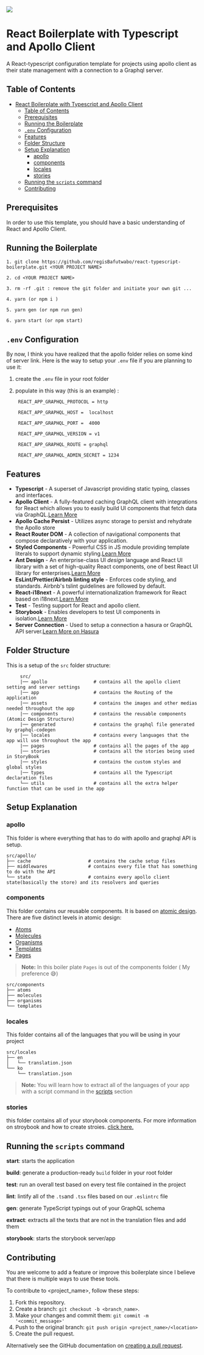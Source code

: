<img src="https://i.ibb.co/wCr7NNT/react-apollo.png" style="text-align:center"/>

# React Boilerplate with Typescript and Apollo Client

A React-typescript configuration template for projects using apollo client as their state management with a connection to a Graphql server.

## Table of Contents

- [React Boilerplate with Typescript and Apollo Client](#react-boilerplate-with-typescript-and-apollo-client)
	- [Table of Contents](#table-of-contents)
	- [Prerequisites](#prerequisites)
	- [Running the Boilerplate](#running-the-boilerplate)
	- [`.env` Configuration](#env-configuration)
	- [Features](#features)
	- [Folder Structure](#folder-structure)
	- [Setup Explanation](#setup-explanation)
		- [apollo](#apollo)
		- [components](#components)
		- [locales](#locales)
		- [stories](#stories)
	- [Running the `scripts` command](#running-the-scripts-command)
	- [Contributing](#contributing)

<a name="Prerequisite"></a>
## Prerequisites

In order to use this template, you should have a basic understanding of React and Apollo Client.

<a name="run"></a>

## Running the Boilerplate

	1. git clone https://github.com/regisBafutwabo/react-typescript-boilerplate.git <YOUR PROJECT NAME>
    
	2. cd <YOUR PROJECT NAME>
    
	3. rm -rf .git : remove the git folder and initiate your own git ...
    
	4. yarn (or npm i )

	5. yarn gen (or npm run gen)

	6. yarn start (or npm start)

<a name="env"></a>
## `.env` Configuration

By now, I think you have realized that the apollo folder relies on some kind of server link. Here is the way to setup your `.env` file if you are planning to use it:
1. create the `.env` file in your root folder
2. populate in this way (this is an example) :
	
		REACT_APP_GRAPHQL_PROTOCOL = http

		REACT_APP_GRAPHQL_HOST =  localhost

		REACT_APP_GRAPHQL_PORT =  4000

		REACT_APP_GRAPHQL_VERSION = v1

		REACT_APP_GRAPHQL_ROUTE = graphql

		REACT_APP_GRAPHQL_ADMIN_SECRET = 1234
	

<a name="feat"></a>

## Features

- **Typescript** - A superset of Javascript providing static typing, classes and interfaces.
- **Apollo Client** - A fully-featured caching GraphQL client with integrations for React which allows you to easily build UI components that fetch data via GraphQL.[Learn More](https://www.apollographql.com/docs/react/)
- **Apollo Cache Persist** - Utilizes async storage to persist and rehydrate the Apollo store
- **React Router DOM** - A collection of navigational components that compose declaratively with your application.
- **Styled Components** - Powerful CSS in JS module providing template literals to support dynamic styling.[Learn More](https://styled-components.com/)
- **Ant Design** - An enterprise-class UI _design_ language and React UI library with a set of high-quality React components, one of best React UI library for enterprises.[Learn More](https://ant.design/)
- **EsLint/Prettier/Airbnb linting style** - Enforces code styling, and standards. Airbnb's tslint guidelines are followed by default.
- **React-i18next** - A powerful internationalization framework for React based on i18next.[Learn More](https://react.i18next.com/)
- **Test** - Testing support for React and apollo client.
- **Storybook** - Enables developers to test UI components in isolation.[Learn More](https://storybook.js.org/)
- **Server Connection** - Used to setup a connection a hasura or GraphQL API server.[Learn More on Hasura](https://hasura.io/)


<a name="folder"></a>

## Folder Structure

This is a setup of the `src` folder structure:
		 
		 src/
		 |── apollo                 # contains all the apollo client setting and server settings							
		 |── app		            # contains the Routing of the application 
		 |── assets                 # contains the images and other medias needed throughout the app
		 |── components             # contains the reusable components (Atomic Design Structure)
		 |── generated              # contains the graphql file generated by graphql-codegen
		 |── locales                # contains every languages that the app will use throughout the app
		 |── pages                  # contains all the pages of the app
		 |── stories                # contains all the stories being used in StoryBook
		 |── styles                 # contains the custom styles and global styles
		 |── types                  # contains all the Typescript declaration files 
		 └── utils                  # contains all the extra helper function that can be used in the app
		
<a name="explain"></a>
## Setup Explanation

<a name="apollo"></a>
### apollo

This folder is where everything that has to do with apollo and graphql API is setup.

	src/apollo/
	├── cache                     # contains the cache setup files
	├── middlewares               # contains every file that has something to do with the API
	└── state                     # contains every apollo client state(basically the store) and its resolvers and queries

<a name="components"></a>
### components

This folder contains our reusable components. It is based on [atomic design](https://bradfrost.com/blog/post/atomic-web-design/).
There are five distinct levels in atomic design:
- [Atoms](https://bradfrost.com/blog/post/atomic-web-design/#atoms)
- [Molecules](https://bradfrost.com/blog/post/atomic-web-design/#molecules)
- [Organisms](https://bradfrost.com/blog/post/atomic-web-design/#organisms)
- [Templates](https://bradfrost.com/blog/post/atomic-web-design/#templates)
- [Pages](https://bradfrost.com/blog/post/atomic-web-design/#pages)

> **Note:** In this boiler plate `Pages` is out of the components folder ( My preference 😅)

	src/components
	├── atoms                    
	├── molecules               
	├── organisms                
	└── templates

<a name="locales"></a>
### locales
This folder contains all of the languages that you will be using in your project

	src/locales
	├── en
	│   └── translation.json
	└── ko
	    └── translation.json

> **Note:** You will learn how to extract all of the languages  of your app with a script command in the [scripts](#scripts) section

<a name="stories"></a>
### stories
this folder contains all of your storybook components. For more information on stroybook and how to create stroies. [click here.](https://storybook.js.org/docs/basics/introduction/)

<a name="scripts"></a>
## Running the `scripts` command


**start**: starts the application

**build**: generate a production-ready `build` folder in your root folder

**test**: run an overall test based on every test file contained in the project

**lint**: lintify all of the `.ts`and `.tsx` files based on our `.eslintrc` file

**gen**: generate TypeScript typings out of your GraphQL schema

**extract**: extracts all the texts that are not in the translation files and add them

**storybook**: starts the storybook server/app
		

<a name="contributing"></a>
## Contributing
You are welcome to add a feature or improve this boilerplate since I believe that there is multiple ways to use these tools.

To contribute to <project_name>, follow these steps:

1.  Fork this repository.
2.  Create a branch:  `git checkout -b <branch_name>`.
3.  Make your changes and commit them:  `git commit -m '<commit_message>'`
4.  Push to the original branch:  `git push origin <project_name>/<location>`
5.  Create the pull request.

Alternatively see the GitHub documentation on  [creating a pull request](https://help.github.com/en/github/collaborating-with-issues-and-pull-requests/creating-a-pull-request).

